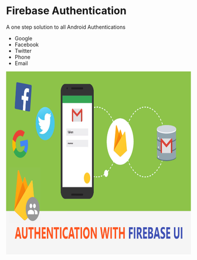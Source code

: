 # Firebase Authentication
A one step solution to all Android Authentications
- Google
- Facebook
- Twitter
- Phone
- Email

<img src="static/authentication1.jpg" height = "500" width="900">

